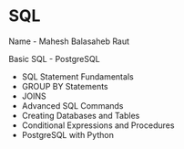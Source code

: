 # SQL

Name - Mahesh Balasaheb Raut

Basic SQL - PostgreSQL
- SQL Statement Fundamentals
- GROUP BY Statements
- JOINS
- Advanced SQL Commands
- Creating Databases and Tables
- Conditional Expressions and Procedures
- PostgreSQL with Python
